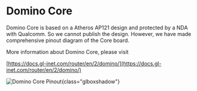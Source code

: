 Domino Core
================

Domino Core is based on a Atheros AP121 design and protected by a NDA with Qualcomm. So we cannot publish the design. However, we have made comprehensive pinout diagram of the Core board. 

More information about Domino Core, please visit

[https://docs.gl-inet.com/router/en/2/domino/](https://docs.gl-inet.com/router/en/2/domino/)

![Domino Core Pinout](https://static.gl-inet.com/docs/router/en/2/domino/hardware/src/core_pinout.jpg){class="glboxshadow"}




